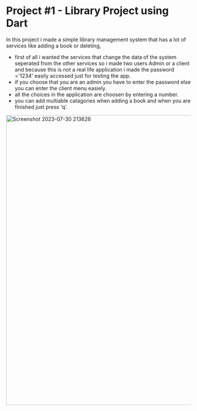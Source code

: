 # Project #1 - Library Project using Dart
In this project i made a simple library management system that has a lot of services like adding a book or deleting,
- first of all i wanted the services that change the data of the system seperated from the other services so i made two users Admin or a client
and because this is not a real life application i made the password ='1234' easily accessed just for testing the app.
- if you choose that you are an admin you have to enter the password else you can enter the client menu easiely.
- all the choices in the application are choosen by entering a number.
- you can add multiable catagories when adding a book and when you are finished just press 'q'.
<img width="791" alt="Screenshot 2023-07-30 213626" src="https://github.com/Reema-saleh/Project-dart-1/assets/108183299/db3fce0e-abb8-426c-b07a-35ebb72a36fc">
